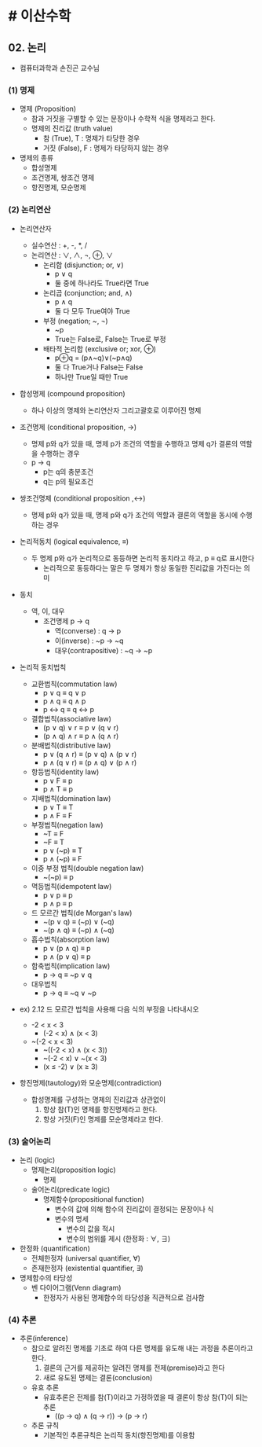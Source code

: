 # # 이산수학

## 02. 논리

- 컴퓨터과학과 손진곤 교수님

### (1) 명제

- 명제 (Proposition)
    - 참과 거짓을 구별할 수 있는 문장이나 수학적 식을 명제라고 한다.
    - 명제의 진리값 (truth value)
        - 참 (True), T : 명제가 타당한 경우
        - 거짓 (False), F : 명제가 타당하지 않는 경우
- 명제의 종류
    - 합성명제
    - 조건명제, 쌍조건 명제
    - 항진명제, 모순명제

### (2) 논리연산

- 논리연산자
    - 실수연산 : +, -, *, /
    - 논리연산 : ∨, ∧, ¬, ⊕, ∨
        - 논리합 (disjunction; or, ∨)
            - p ∨ q
            - 둘 중에 하나라도 True라면 True
        - 논리곱 (conjunction; and, ∧)
            - p ∧ q
            - 둘 다 모두 True여야 True
        - 부정 (negation; ~, ¬)
            - ~p
            - True는 False로, False는 True로 부정
        - 배타적 논리합 (exclusive or; xor, ⊕)
            - p⊕q = (p∧~q)∨(~p∧q)
            - 둘 다 True거나 False는 False
            - 하나만 True일 때만 True
- 합성명제 (compound proposition)
    - 하나 이상의 명제와 논리연산자 그리고괄호로 이루어진 명제

- 조건명제 (conditional proposition, →)
    - 명제 p와 q가 있을 때, 명제 p가 조건의 역할을 수행하고 명제 q가 결론의 역할을 수행하는 경우
    - p → q
        - p는 q의 충분조건
        - q는 p의 필요조건

- 쌍조건명제 (conditional proposition ,↔)
    - 명제 p와 q가 있을 때, 명제 p와 q가 조건의 역할과 결론의 역할을 동시에 수행하는 경우

- 논리적동치 (logical equivalence, ≡)
    - 두 명제 p와 q가 논리적으로 동등하면 논리적 동치라고 하고, p ≡ q로 표시한다
        - 논리적으로 동등하다는 말은 두 명제가 항상 동일한 진리값을 가진다는 의미
- 동치
    - 역, 이, 대우
        - 조건명제 p → q
            - 역(converse) : q → p
            - 이(inverse) : ~p → ~q
            - 대우(contrapositive) : ~q → ~p
- 논리적 동치법칙
    - 교환법칙(commutation law)
        - p ∨ q ≡ q ∨ p
        - p ∧ q ≡ q ∧ p
        - p ↔ q ≡ q ↔ p
    - 결합법칙(associative law)
        - (p ∨ q) ∨ r ≡ p ∨ (q ∨ r)
        - (p ∧ q) ∧ r ≡ p ∧ (q ∧ r)
    - 분배법칙(distributive law)
        - p ∨ (q ∧ r) ≡ (p ∨ q) ∧ (p ∨ r)
        - p ∧ (q ∨ r) ≡ (p ∧ q) ∨ (p ∧ r)
    - 항등법칙(identity law)
        - p ∨ F ≡ p
        - p ∧ T ≡ p
    - 지배법칙(domination law)
        - p ∨ T ≡ T
        - p ∧ F ≡ F
    - 부정법칙(negation law)
        - ~T ≡ F
        - ~F ≡ T
        - p ∨ (~p) ≡ T
        - p ∧ (~p) ≡ F
    - 이중 부정 법칙(double negation law)
        - ~(~p) ≡ p
    - 멱등법칙(idempotent law)
        - p ∨ p ≡ p
        - p ∧ p ≡ p
    - 드 모르간 법칙(de Morgan's law)
        - ~(p ∨ q) ≡ (~p) ∨ (~q)
        - ~(p ∧ q) ≡ (~p) ∧ (~q)
    - 흡수법칙(absorption law)
        - p ∨ (p ∧ q) ≡ p
        - p ∧ (p ∨ q) ≡ p
    - 함축법칙(implication law)
        - p → q ≡ ~p ∨ q
    - 대우법칙
        - p → q ≡ ~q ∨ ~p
- ex) 2.12 드 모르간 법칙을 사용해 다음 식의 부정을 나타내시오
    - -2 < x < 3
        - (-2 < x) ∧ (x < 3)
    - ~(-2 < x < 3)
        - ~((-2 < x) ∧ (x < 3))
        - ~(-2 < x) ∨ ~(x < 3)
        - (x ≤ -2) ∨ (x ≥ 3)
- 항진명제(tautology)와 모순명제(contradiction)
    - 합성명제를 구성하는 명제의 진리값과 상관없이
        1. 항상 참(T)인 명제를 항진명제라고 한다.
        2. 항상 거짓(F)인 명제를 모순명제라고 한다.

### (3) 술어논리

- 논리 (logic)
    - 명제논리(proposition logic)
        - 명제
    - 술어논리(predicate logic)
        - 명제함수(propositional function)
            - 변수의 값에 의해 함수의 진리값이 결정되는 문장이나 식
            - 변수의 명세
                - 변수의 값을 적시
                - 변수의 범위를 제시 (한정화 : ∀, ∃)
- 한정화 (quantification)
    - 전체한정자 (universal quantifier, ∀)
    - 존재한정자 (existential quantifier, ∃)
- 명제함수의 타당성
    - 벤 다이어그램(Venn diagram)
        - 한정자가 사용된 명제함수의 타당성을 직관적으로 검사함

### (4) 추론

- 추론(inference)
    - 참으로 알려진 명제를 기초로 하여 다른 명제를 유도해 내는 과정을 추론이라고 한다.
        1. 결론의 근거를 제공하는 알려진 명제를 전제(premise)라고 한다
        2. 새로 유도된 명제는 결론(conclusion)
    - 유효 추론
        - 유효추론은 전제를 참(T)이라고 가정하였을 때 결론이 항상 참(T)이 되는 추론
            - ((p → q) ∧ (q → r)) → (p → r)
    - 추론 규칙
        - 기본적인 추론규칙은 논리적 동치(항진명제)를 이용함
